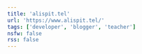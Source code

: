 ```yaml
---
title: 'alispit.tel'
url: 'https://www.alispit.tel/'
tags: ['developer', 'blogger', 'teacher']
nsfw: false
rss: false
---
```

